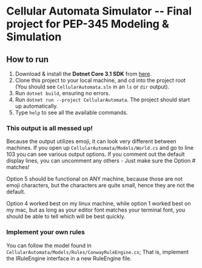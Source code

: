 # Cellular Automata Simulator -- Final project for PEP-345 Modeling & Simulation

## How to run

1. Download & install the **Dotnet Core 3.1 SDK** from [here](https://dotnet.microsoft.com/download).
2. Clone this project to your local machine, and cd into the project root (You should see `CellularAutomata.sln` in an `ls` or `dir` output).
3. Run `dotnet build`, ensuring no errors.
4. Run `dotnet run --project CellularAutomata`. The project should start up automatically.
5. Type `help` to see all the available commands.

### This output is all messed up!

Because the output utilizes emoji, it can look very different between machines. If you open up
`CellularAutomata/Models/World.cs` and go to line 103 you can see various output options. If you
comment out the default display lines, you can uncomment any others - Just make sure the Option # matches!

Option 5 should be functional on ANY machine, because those are not emoji characters, but the characters
are quite small, hence they are not the default.

Option 4 worked best on my linux machine, while option 1 worked best on my mac, but as long as
your editor font matches your terminal font, you should be able to tell which will be best quickly.

### Implement your own rules

You can follow the model found in `CellularAutomata/Models/Rules/ConwayRuleEngine.cs`; That is, implement
the IRuleEngine interface in a new RuleEngine file.
